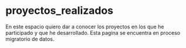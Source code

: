 # proyectos_realizados
En este espacio quiero dar a conocer los proyectos en los que he participado y que he desarrollado.
Esta pagina se encuentra en proceso migratorio de datos.
